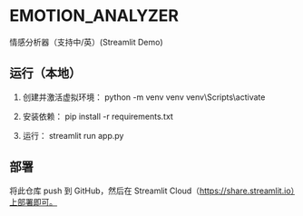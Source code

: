 # EMOTION_ANALYZER
情感分析器（支持中/英）(Streamlit Demo)

## 运行（本地）
1. 创建并激活虚拟环境：
python -m venv venv
venv\Scripts\activate

2. 安装依赖：
pip install -r requirements.txt

3. 运行：
streamlit run app.py
## 部署
将此仓库 push 到 GitHub，然后在 Streamlit Cloud（https://share.streamlit.io）上部署即可。